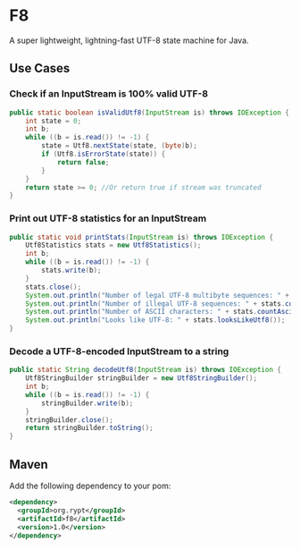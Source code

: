 # F8
A super lightweight, lightning-fast UTF-8 state machine for Java.

## Use Cases

### Check if an InputStream is 100% valid UTF-8

```java
public static boolean isValidUtf8(InputStream is) throws IOException {
    int state = 0;
    int b;
    while ((b = is.read()) != -1) {
        state = Utf8.nextState(state, (byte)b);
        if (Utf8.isErrorState(state)) {
            return false;
        }
    }
    return state >= 0; //Or return true if stream was truncated
}
```

### Print out UTF-8 statistics for an InputStream

```java
public static void printStats(InputStream is) throws IOException {
    Utf8Statistics stats = new Utf8Statistics();
    int b;
    while ((b = is.read()) != -1) {
        stats.write(b);
    }
    stats.close();
    System.out.println("Number of legal UTF-8 multibyte sequences: " + stats.countValid());
    System.out.println("Number of illegal UTF-8 sequences: " + stats.countInvalid());
    System.out.println("Number of ASCII characters: " + stats.countAscii());
    System.out.println("Looks like UTF-8: " + stats.looksLikeUtf8());
}
```

### Decode a UTF-8-encoded InputStream to a string

```java
public static String decodeUtf8(InputStream is) throws IOException {
    Utf8StringBuilder stringBuilder = new Utf8StringBuilder();
    int b;
    while ((b = is.read()) != -1) {
        stringBuilder.write(b);
    }
    stringBuilder.close();
    return stringBuilder.toString();
}
```


## Maven

Add the following dependency to your pom:

```xml
<dependency>
  <groupId>org.rypt</groupId>
  <artifactId>f8</artifactId>
  <version>1.0</version>
</dependency>
```